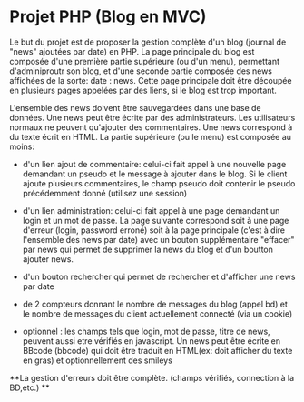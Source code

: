 # Projet PHP (Blog en MVC)

Le but du projet est de proposer la gestion complète d'un blog (journal de "news" ajoutées par date) en PHP.
La page principale du blog est composée d'une première partie supérieure (ou d'un menu), permettant d'adminiproutr son blog, et d'une seconde partie composée des news affichées de la sorte: date : news. Cette page principale doit être découpée en plusieurs pages appelées par des liens, si le blog est trop important.

L'ensemble des news doivent être sauvegardées dans une base de données.
Une news peut être écrite par des administrateurs. Les utilisateurs normaux ne peuvent qu'ajouter des commentaires. Une news correspond à du texte écrit en HTML. La partie supérieure (ou le menu) est composée au moins:

- d'un lien ajout de commentaire: celui-ci fait appel à une nouvelle page demandant un pseudo et le message à ajouter dans le blog. Si le client ajoute plusieurs commentaires, le champ pseudo doit contenir le pseudo précédemment donné (utilisez une session)

- d'un lien administration: celui-ci fait appel à une page demandant un login et un mot de passe. La page suivante correspond soit à une page d'erreur (login, password erroné) soit à la page principale (c'est à dire l'ensemble des news par date) avec un bouton supplémentaire "effacer" par news qui permet de supprimer la news du blog et d'un boutton ajouter news.

- d'un bouton rechercher qui permet de rechercher et d'afficher une news par date

- de 2 compteurs donnant le nombre de messages du blog (appel bd) et le nombre de messages du client actuellement connecté (via un cookie)
- optionnel : les champs tels que login, mot de passe, titre de news, peuvent aussi etre vérifiés en javascript. Un news peut être écrite en BBcode (bbcode) qui doit être traduit en HTML(ex: <b> </b>doit afficher du texte en gras) et optionnellement des smileys

**La gestion d'erreurs doit être complète. (champs vérifiés, connection à la BD,etc.) **

